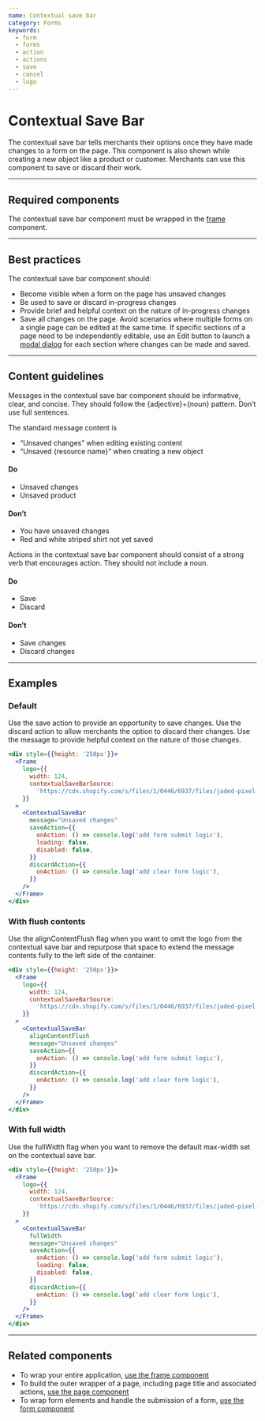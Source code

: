 ```yaml
---
name: Contextual save bar
category: Forms
keywords:
  - form
  - forms
  - action
  - actions
  - save
  - cancel
  - logo
---
```


# Contextual Save Bar

The contextual save bar tells merchants their options once they have made changes to a form on the page. This component is also shown while creating a new object like a product or customer. Merchants can use this component to save or discard their work.

---

## Required components

The contextual save bar component must be wrapped in the [frame](https://polaris.shopify.com/components/frame) component.

---

## Best practices

The contextual save bar component should:

- Become visible when a form on the page has unsaved changes
- Be used to save or discard in-progress changes
- Provide brief and helpful context on the nature of in-progress changes
- Save all changes on the page. Avoid scenarios where multiple forms on a single page can be edited at the same time. If specific sections of a page need to be independently editable, use an Edit button to launch a [modal dialog](https://polaris.shopify.com/components/modal) for each section where changes can be made and saved.

---

## Content guidelines

Messages in the contextual save bar component should be informative, clear, and concise. They should follow the {adjective}+{noun} pattern. Don’t use full sentences.

The standard message content is

- “Unsaved changes” when editing existing content
- “Unsaved {resource name}” when creating a new object

<!-- dodont -->

#### Do

- Unsaved changes
- Unsaved product

#### Don’t

- You have unsaved changes
- Red and white striped shirt not yet saved

<!-- end -->

Actions in the contextual save bar component should consist of a strong verb that encourages action. They should not include a noun.

<!-- dodont -->

#### Do

- Save
- Discard

#### Don’t

- Save changes
- Discard changes

<!-- end -->

---

## Examples

### Default

Use the save action to provide an opportunity to save changes. Use the discard action to allow merchants the option to discard their changes. Use the message to provide helpful context on the nature of those changes.

```jsx
<div style={{height: '250px'}}>
  <Frame
    logo={{
      width: 124,
      contextualSaveBarSource:
        'https://cdn.shopify.com/s/files/1/0446/6937/files/jaded-pixel-logo-gray.svg?6215648040070010999',
    }}
  >
    <ContextualSaveBar
      message="Unsaved changes"
      saveAction={{
        onAction: () => console.log('add form submit logic'),
        loading: false,
        disabled: false,
      }}
      discardAction={{
        onAction: () => console.log('add clear form logic'),
      }}
    />
  </Frame>
</div>
```

### With flush contents

Use the alignContentFlush flag when you want to omit the logo from the contextual save bar and repurpose that space to extend the message contents fully to the left side of the container.

```jsx
<div style={{height: '250px'}}>
  <Frame
    logo={{
      width: 124,
      contextualSaveBarSource:
        'https://cdn.shopify.com/s/files/1/0446/6937/files/jaded-pixel-logo-gray.svg?6215648040070010999',
    }}
  >
    <ContextualSaveBar
      alignContentFlush
      message="Unsaved changes"
      saveAction={{
        onAction: () => console.log('add form submit logic'),
      }}
      discardAction={{
        onAction: () => console.log('add clear form logic'),
      }}
    />
  </Frame>
</div>
```

### With full width

Use the fullWidth flag when you want to remove the default max-width set on the contextual save bar.

```jsx
<div style={{height: '250px'}}>
  <Frame
    logo={{
      width: 124,
      contextualSaveBarSource:
        'https://cdn.shopify.com/s/files/1/0446/6937/files/jaded-pixel-logo-gray.svg?6215648040070010999',
    }}
  >
    <ContextualSaveBar
      fullWidth
      message="Unsaved changes"
      saveAction={{
        onAction: () => console.log('add form submit logic'),
        loading: false,
        disabled: false,
      }}
      discardAction={{
        onAction: () => console.log('add clear form logic'),
      }}
    />
  </Frame>
</div>
```

---

## Related components

- To wrap your entire application, [use the frame component](https://polaris.shopify.com/components/frame)
- To build the outer wrapper of a page, including page title and associated actions, [use the page component](https://polaris.shopify.com/components/page)
- To wrap form elements and handle the submission of a form, [use the form component](https://polaris.shopify.com/components/form)
